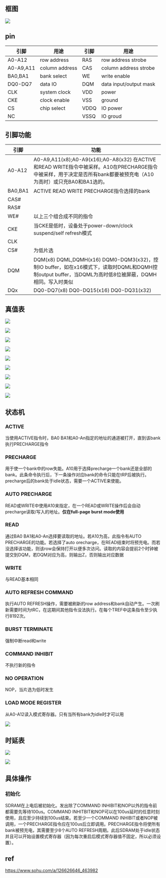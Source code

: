 ## 框图

![](pic/sdram_1.png)

## pin

| 引脚      | 用途           | 引脚 | 用途                   |
| --------- | -------------- | ---- | ---------------------- |
| A0-A12    | row address    | RAS  | row address strobe     |
| A0-A9,A11 | column address | CAS  | column address strobe  |
| BA0,BA1   | bank select    | WE   | write enable           |
| DQ0-DQ7   | data IO        | DQM  | data input/output mask |
| CLK       | system clock   | VDD  | power                  |
| CKE       | clock enable   | VSS  | ground                 |
| CS        | chip select    | VDDQ | IO power               |
| NC        |                | VSSQ | IO groud               |

## 引脚功能

| 引脚    | 功能                                                         |
| ------- | ------------------------------------------------------------ |
| A0-A12  | A0-A9,A11(x8);A0-A9(x16);A0-A8(x32)    在ACTIVE和READ WRITE指令中被采样。A10在PRECHARGE指令中被采样，用于决定是否所有bank都要被预充电（A10为高时）或只充BA0和BA1选的。 |
| BA0,BA1 | ACTIVE READ WRITE PRECHARGE指令选择的bank                    |
| CAS#    |                                                              |
| RAS#    |                                                              |
| WE#     | 以上三个组合成不同的指令                                     |
| CKE     | 当CKE是低时，设备处于power-down/clock suspend/self refresh模式 |
| CLK     |                                                              |
| CS#     | 为低片选                                                     |
| DQM     | DQM(x8)  DQML,DQMH(x16)  DQM0-DQM3(x32)，控制IO buffer，如在x16模式下，读取时DQML和DQMH控制output buffer，当DQML为高时低8位被屏蔽，DQMH相同。写入时类似 |
| DQx     | DQ0-DQ7(x8)  DQ0-DQ15(x16)  DQ0-DQ31(x32)                    |

## 真值表

![](pic/sdram_2.png)

![](pic/sdram_3.png)

![](pic/sdram_4.png)

![](pic/sdram_5.png)

![](pic\sdram_6.png)

![](pic/sdram_7.png)

![](pic/sdram_8.png)

![](pic/sdram_8.png)

![](pic/sdram_9.png)

## 状态机

### ACTIVE

当使用ACTIVE指令时，BA0 BA1和A0-An指定的地址的通道被打开，直到该bank执行PRECHARGE指令

### PRECHARGE

用于使一个bank中的row失能。A10用于选择precharge一个bank还是全部的bank。此条命令执行后，下一条操作对应bank的命令只能在tRP后被执行。precharge后的bank处于idle状态，需要一个ACTIVE来使能。

### AUTO PRECHARGE

READ或WRITE中使用A10来指定，在一个READ或WRITE操作后会自动precharge读取/写入的地址。**仅在full-page burst mode使用**

### READ

通过BA0 BA1和A0-An选择要读取的地址。若A10为高，此指令有AUTO PRECHARGE的功能。若选择了auto orecharge，在READ结束时将预充电。而若没选择该功能，则该row会保持打开以便多次访问。读取的内容会提前2个时钟被提交到DQM，若DQM对应为高，则输出Z，否则输出对应数据

### WRITE

与READ基本相同

### AUTO REFRESH COMMAND

执行AUTO REFRESH操作，需要被刷新的row address和bank自动产生。一次刷新需要时间为tRC，在这期间其他指令没法执行。在每个TREF中这条指令至少执行8192次。

### BURST TERMINATE

强制中断read和write

### COMMAND INHIBIT

不执行新的指令

### NO OPERATION

NOP，当片选为低时发生

### LOAD MODE REGISTER

从A0-A12读入模式寄存器。只有当所有bank为idle时才可以用

![](pic/sdram_10.png)

## 时延表

![](pic/sdram_11.png)

![](pic/sdram_12.png)

## 具体操作

### 初始化

SDRAM在上电后被初始化。发出除了COMMAND INHIBIT和NOP以外的指令前都需要先等待100us。COMMAND INHITBIT和NOP可以在100us延时的任意时刻使用，且应至少持续到100us结束。若至少一个COMMAND INHIBIT或者NOP被调用，一个PRECHARGE指令应在100us后立即调用。PRECHARGE指令将使所有bank被预充电，其需要至少8个AUTO REFRESH周期。此后SDRAM处于idle状态并且可以开始设置模式寄存器（因为每次重启后模式寄存器值不固定，所以必须设置）。



## ref

https://www.sohu.com/a/126626646_463982